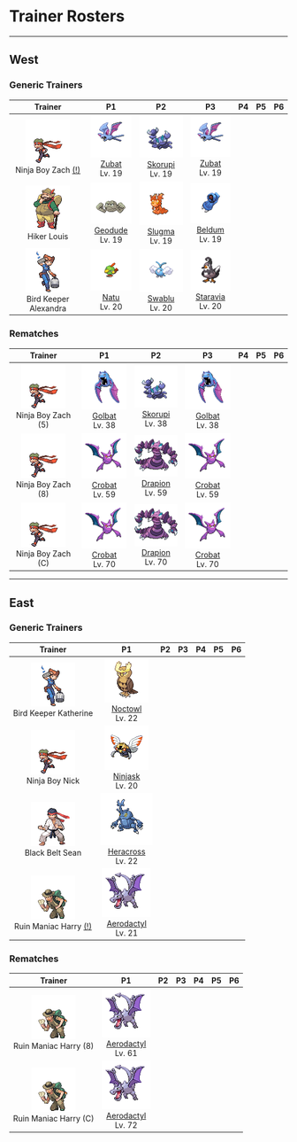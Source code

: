 # Trainer Rosters

---

## West


### Generic Trainers

| Trainer | P1 | P2 | P3 | P4 | P5 | P6 |
|:-------:|:--:|:--:|:--:|:--:|:--:|:--:|
| ![Ninja Boy Zach (!)](../../assets/trainers/ninja_boy.png "Ninja Boy Zach (!)")<br>Ninja Boy Zach [(!)](#rematches) | ![Zubat](../../assets/sprites/zubat/front.gif "Zubat")<br>[Zubat](../../pokemon/zubat.md/)<br>Lv. 19 | ![Skorupi](../../assets/sprites/skorupi/front.gif "Skorupi")<br>[Skorupi](../../pokemon/skorupi.md/)<br>Lv. 19 | ![Zubat](../../assets/sprites/zubat/front.gif "Zubat")<br>[Zubat](../../pokemon/zubat.md/)<br>Lv. 19 |
| ![Hiker Louis](../../assets/trainers/hiker.png "Hiker Louis")<br>Hiker Louis | ![Geodude](../../assets/sprites/geodude/front.gif "Geodude")<br>[Geodude](../../pokemon/geodude.md/)<br>Lv. 19 | ![Slugma](../../assets/sprites/slugma/front.gif "Slugma")<br>[Slugma](../../pokemon/slugma.md/)<br>Lv. 19 | ![Beldum](../../assets/sprites/beldum/front.gif "Beldum")<br>[Beldum](../../pokemon/beldum.md/)<br>Lv. 19 |
| ![Bird Keeper Alexandra](../../assets/trainers/bird_keeper.png "Bird Keeper Alexandra")<br>Bird Keeper Alexandra | ![Natu](../../assets/sprites/natu/front.gif "Natu")<br>[Natu](../../pokemon/natu.md/)<br>Lv. 20 | ![Swablu](../../assets/sprites/swablu/front.gif "Swablu")<br>[Swablu](../../pokemon/swablu.md/)<br>Lv. 20 | ![Staravia](../../assets/sprites/staravia/front.gif "Staravia")<br>[Staravia](../../pokemon/staravia.md/)<br>Lv. 20 |


### Rematches

| Trainer | P1 | P2 | P3 | P4 | P5 | P6 |
|:-------:|:--:|:--:|:--:|:--:|:--:|:--:|
| ![Ninja Boy Zach (5)](../../assets/trainers/ninja_boy.png "Ninja Boy Zach (5)")<br>Ninja Boy Zach (5) | ![Golbat](../../assets/sprites/golbat/front.gif "Golbat")<br>[Golbat](../../pokemon/golbat.md/)<br>Lv. 38 | ![Skorupi](../../assets/sprites/skorupi/front.gif "Skorupi")<br>[Skorupi](../../pokemon/skorupi.md/)<br>Lv. 38 | ![Golbat](../../assets/sprites/golbat/front.gif "Golbat")<br>[Golbat](../../pokemon/golbat.md/)<br>Lv. 38 |
| ![Ninja Boy Zach (8)](../../assets/trainers/ninja_boy.png "Ninja Boy Zach (8)")<br>Ninja Boy Zach (8) | ![Crobat](../../assets/sprites/crobat/front.gif "Crobat")<br>[Crobat](../../pokemon/crobat.md/)<br>Lv. 59 | ![Drapion](../../assets/sprites/drapion/front.gif "Drapion")<br>[Drapion](../../pokemon/drapion.md/)<br>Lv. 59 | ![Crobat](../../assets/sprites/crobat/front.gif "Crobat")<br>[Crobat](../../pokemon/crobat.md/)<br>Lv. 59 |
| ![Ninja Boy Zach (C)](../../assets/trainers/ninja_boy.png "Ninja Boy Zach (C)")<br>Ninja Boy Zach (C) | ![Crobat](../../assets/sprites/crobat/front.gif "Crobat")<br>[Crobat](../../pokemon/crobat.md/)<br>Lv. 70 | ![Drapion](../../assets/sprites/drapion/front.gif "Drapion")<br>[Drapion](../../pokemon/drapion.md/)<br>Lv. 70 | ![Crobat](../../assets/sprites/crobat/front.gif "Crobat")<br>[Crobat](../../pokemon/crobat.md/)<br>Lv. 70 |


---

## East


### Generic Trainers

| Trainer | P1 | P2 | P3 | P4 | P5 | P6 |
|:-------:|:--:|:--:|:--:|:--:|:--:|:--:|
| ![Bird Keeper Katherine](../../assets/trainers/bird_keeper.png "Bird Keeper Katherine")<br>Bird Keeper Katherine | ![Noctowl](../../assets/sprites/noctowl/front.gif "Noctowl")<br>[Noctowl](../../pokemon/noctowl.md/)<br>Lv. 22 |
| ![Ninja Boy Nick](../../assets/trainers/ninja_boy.png "Ninja Boy Nick")<br>Ninja Boy Nick | ![Ninjask](../../assets/sprites/ninjask/front.gif "Ninjask")<br>[Ninjask](../../pokemon/ninjask.md/)<br>Lv. 20 |
| ![Black Belt Sean](../../assets/trainers/black_belt.png "Black Belt Sean")<br>Black Belt Sean | ![Heracross](../../assets/sprites/heracross/front.gif "Heracross")<br>[Heracross](../../pokemon/heracross.md/)<br>Lv. 22 |
| ![Ruin Maniac Harry (!)](../../assets/trainers/ruin_maniac.png "Ruin Maniac Harry (!)")<br>Ruin Maniac Harry [(!)](#rematches) | ![Aerodactyl](../../assets/sprites/aerodactyl/front.gif "Aerodactyl")<br>[Aerodactyl](../../pokemon/aerodactyl.md/)<br>Lv. 21 |


### Rematches

| Trainer | P1 | P2 | P3 | P4 | P5 | P6 |
|:-------:|:--:|:--:|:--:|:--:|:--:|:--:|
| ![Ruin Maniac Harry (8)](../../assets/trainers/ruin_maniac.png "Ruin Maniac Harry (8)")<br>Ruin Maniac Harry (8) | ![Aerodactyl](../../assets/sprites/aerodactyl/front.gif "Aerodactyl")<br>[Aerodactyl](../../pokemon/aerodactyl.md/)<br>Lv. 61 |
| ![Ruin Maniac Harry (C)](../../assets/trainers/ruin_maniac.png "Ruin Maniac Harry (C)")<br>Ruin Maniac Harry (C) | ![Aerodactyl](../../assets/sprites/aerodactyl/front.gif "Aerodactyl")<br>[Aerodactyl](../../pokemon/aerodactyl.md/)<br>Lv. 72 |

